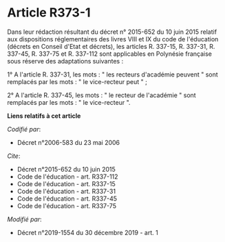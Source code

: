 # Article R373-1

Dans leur rédaction résultant du décret n° 2015-652 du 10 juin 2015 relatif aux dispositions réglementaires des livres VIII
et IX du code de l'éducation (décrets en Conseil d'Etat et décrets), les articles R. 337-15, R. 337-31, R. 337-45, R. 337-75
et R. 337-112 sont applicables en Polynésie française sous réserve des adaptations suivantes :

1° A l'article R. 337-31, les mots : " les recteurs d'académie peuvent " sont remplacés par les mots : " le vice-recteur peut
" ;

2° A l'article R. 337-45, les mots : " le recteur de l'académie " sont remplacés par les mots : " le vice-recteur ".

**Liens relatifs à cet article**

_Codifié par_:

  - Décret n°2006-583 du 23 mai 2006

_Cite_:

  - Décret n°2015-652 du 10 juin 2015
  - Code de l'éducation - art. R337-112
  - Code de l'éducation - art. R337-15
  - Code de l'éducation - art. R337-31
  - Code de l'éducation - art. R337-45
  - Code de l'éducation - art. R337-75

_Modifié par_:

  - Décret n°2019-1554 du 30 décembre 2019 - art. 1
